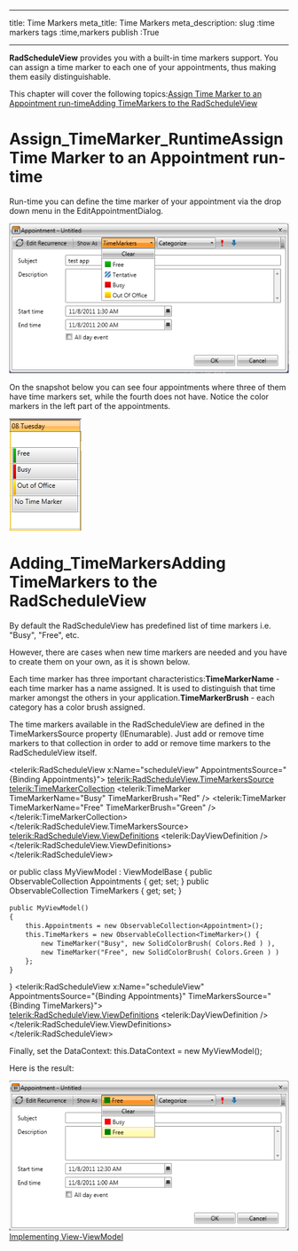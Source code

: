 ___
title: Time Markers
meta_title: Time Markers
meta_description: 
slug :time markers
tags :time,markers
publish :True
___


__RadScheduleView__ provides you with a built-in time markers support. You can assign a time marker to each one of your appointments, thus making them easily distinguishable.
		

This chapter will cover the following topics:[Assign Time Marker to an Appointment run-time](#Assign_TimeMarker_Runtime)[Adding TimeMarkers to the RadScheduleView](#Adding_TimeMarkers)

# Assign_TimeMarker_RuntimeAssign Time Marker to an Appointment run-time

Run-time you can define the time marker of your appointment via the drop down menu in the EditAppointmentDialog.

![radscheduleview timemarkers 01](../Media\radscheduleview_timemarkers_01.png)

On the snapshot below you can see four appointments where three of them have time markers set, while the fourth does not have. Notice the color markers in the left part of the appointments.

![radscheduleview timemarkers 02](../Media\radscheduleview_timemarkers_02.png)

# Adding_TimeMarkersAdding TimeMarkers to the RadScheduleView

By default the RadScheduleView has predefined list of time markers i.e. "Busy", "Free", etc. 
		

However, there are cases when new time markers are needed and you have to create them on your own, as it is shown below. 
		

Each time marker has three important characteristics:__TimeMarkerName__ - each time marker has a name assigned. It is used to distinguish that time marker amongst the others in your application.__TimeMarkerBrush__ - each category has a color brush assigned.

The time markers available in the RadScheduleView are defined in the TimeMarkersSource property (IEnumarable). Just add or remove time markers to that collection in order to add or remove time markers to the RadScheduleView itself.
		
<telerik:RadScheduleView x:Name="scheduleView" AppointmentsSource="{Binding Appointments}">
		<telerik:RadScheduleView.TimeMarkersSource>
			<telerik:TimeMarkerCollection>
				<telerik:TimeMarker TimeMarkerName="Busy" TimeMarkerBrush="Red"  />
				<telerik:TimeMarker TimeMarkerName="Free" TimeMarkerBrush="Green" />
			</telerik:TimeMarkerCollection>
		</telerik:RadScheduleView.TimeMarkersSource>
			<telerik:RadScheduleView.ViewDefinitions>
		<telerik:DayViewDefinition />
	</telerik:RadScheduleView.ViewDefinitions>		
</telerik:RadScheduleView>

or
public class MyViewModel : ViewModelBase
{
	public ObservableCollection<Appointment> Appointments { get; set; }
	public ObservableCollection<TimeMarker> TimeMarkers { get; set; }

	public MyViewModel()
	{
		this.Appointments = new ObservableCollection<Appointment>();
		this.TimeMarkers = new ObservableCollection<TimeMarker>() {
			new TimeMarker("Busy", new SolidColorBrush( Colors.Red ) ),
			new TimeMarker("Free", new SolidColorBrush( Colors.Green ) )
		};
	}
}
<telerik:RadScheduleView x:Name="scheduleView" 
			AppointmentsSource="{Binding Appointments}"
			TimeMarkersSource="{Binding TimeMarkers}">		
			<telerik:RadScheduleView.ViewDefinitions>
		<telerik:DayViewDefinition />
	</telerik:RadScheduleView.ViewDefinitions>		
</telerik:RadScheduleView>

Finally, set the DataContext:
this.DataContext = new MyViewModel();

Here is the result:

![radscheduleview timemarkers 03](../Media\radscheduleview_timemarkers_03.png)[Implementing View-ViewModel ](http://radscheduleview-populating-with-data-implementing-view-model.md)
